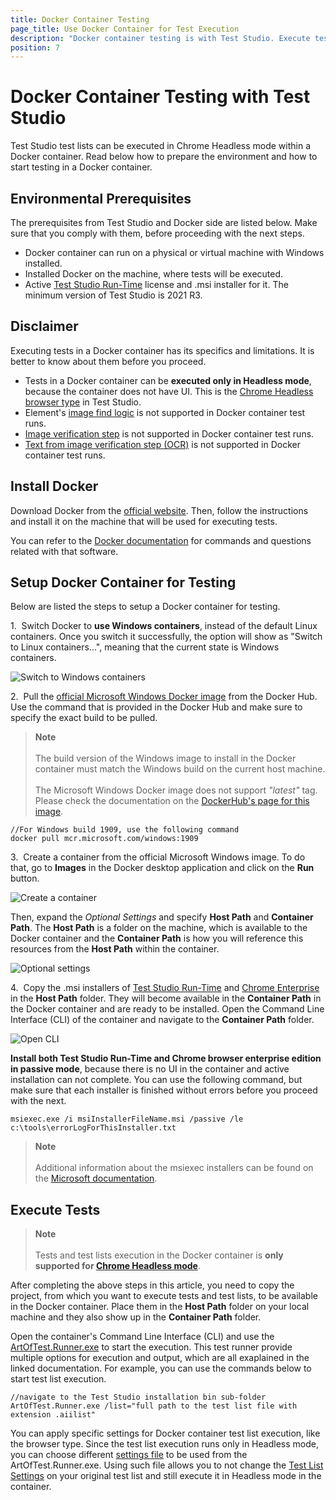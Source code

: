 ```yaml
---
title: Docker Container Testing
page_title: Use Docker Container for Test Execution
description: "Docker container testing is with Test Studio. Execute tests in a Docker container. Headless test execution in Docker container."
position: 7
---
```

# Docker Container Testing with Test Studio

Test Studio test lists can be executed in  Chrome Headless mode within a Docker container. Read below how to prepare the environment and how to start testing in a Docker container.

## Environmental Prerequisites

The prerequisites from Test Studio and Docker side are listed below. Make sure that you comply with them, before proceeding with the next steps.

* Docker container can run on a physical or virtual machine with Windows installed. 
* Installed Docker on the machine, where tests will be executed.
* Active <a href="/test-studio-editions#test-studio-run-time-add-on" target="_blank">Test Studio Run-Time</a> license and .msi installer for it. The minimum version of Test Studio is 2021 R3.

## Disclaimer

Executing tests in a Docker container has its specifics and limitations. It is better to know about them before you proceed.

* Tests in a Docker container can be __executed only in Headless mode__, because the container does not have UI. This is the <a href="/automated-tests/headless/headless-test-execution" target="_blank">Chrome Headless browser type</a> in Test Studio.
* Element's <a href="/automated-tests/elements/find-element-by-image" target="_blank">image find logic</a> is not supported in Docker container test runs.
* <a href="/features/recorder/advanced-recording-tools/element-steps/verifications/image-verification" target="_blank">Image verification step</a> is not supported in Docker container test runs. 
* <a href="/features/recorder/advanced-recording-tools/element-steps/verifications/text-from-image" target="_blank">Text from image verification step (OCR)</a> is not supported in Docker container test runs.

## Install Docker

Download Docker from the <a href="https://www.docker.com/get-started" target="_blank">official website</a>. Then, follow the instructions and install it on the machine that will be used for executing tests.

You can refer to the <a href="https://docs.docker.com/get-started/" target="_blank">Docker documentation</a> for commands and questions related with that software.

## Setup Docker Container for Testing

Below are listed the steps to setup a Docker container for testing.

1.&nbsp; Switch Docker to __use Windows containers__, instead of the default Linux containers. Once you switch it successfully, the option will show as "Switch to Linux containers...", meaning that the current state is Windows containers.

![Switch to Windows containers][1]

2.&nbsp; Pull the <a href="https://hub.docker.com/_/microsoft-windows" target="_blank">official Microsoft Windows Docker image</a> from the Docker Hub. Use the command that is provided in the Docker Hub and make sure to specify the exact build to be pulled.

> __Note__
> <br>
> <br>
> The build version of the Windows image to install in the Docker container must match the Windows build on the current host machine.
> <br>
> <br>
> The Microsoft Windows Docker image does not support _"latest"_ tag. Please check the documentation on the <a href="https://hub.docker.com/_/microsoft-windows" target="_blank">DockerHub's page for this image</a>.

```
//For Windows build 1909, use the following command
docker pull mcr.microsoft.com/windows:1909
```

3.&nbsp; Create a container from the official Microsoft Windows image. To do that, go to **Images** in the Docker desktop application and click on the **Run** button.

![Create a container][2]

Then, expand the _Optional Settings_ and specify **Host Path** and **Container Path**. The **Host Path** is a folder on the machine, which is available to the Docker container and the **Container Path** is how you will reference this resources from the **Host Path** within the container.

![Optional settings][3]

4.&nbsp; Copy the .msi installers of <a href="https://www.telerik.com/account/product-download?product=TESTSTUDIORUNTIME" target="_blank">Test Studio Run-Time</a> and <a href="https://chromeenterprise.google/browser/download/#windows-tab" target="_blank">Chrome Enterprise</a> in the **Host Path** folder. They will become available in the **Container Path** in the Docker container and are ready to be installed. Open the Command Line Interface (CLI) of the container and navigate to the **Container Path** folder.

![Open CLI][4]

__Install both Test Studio Run-Time and Chrome browser enterprise edition in passive mode__, because there is no UI in the container and active installation can not complete. You can use the following command, but make sure that each installer is finished without errors before you proceed with the next.

```
msiexec.exe /i msiInstallerFileName.msi /passive /le c:\tools\errorLogForThisInstaller.txt
```

> __Note__
> <br>
> <br>
> Additional information about the msiexec installers can be found on the <a href="https://docs.microsoft.com/en-us/windows-server/administration/windows-commands/msiexec" target="_blank">Microsoft documentation</a>.

## Execute Tests

> __Note__
> <br>
> <br>
> Tests and test lists execution in the Docker container is __only supported for <a href="/automated-tests/headless/headless-test-execution" target="_blank">Chrome Headless mode</a>__.

After completing the above steps in this article, you need to copy the project, from which you want to execute tests and test lists, to be available in the Docker container. Place them in the **Host Path** folder on your local machine and they also show up in the **Container Path** folder.

Open the container's Command Line Interface (CLI) and use the <a href="/features/test-runners/artoftest-runner" target="_blank">ArtOfTest.Runner.exe</a> to start the execution. This test runner provide multiple options for execution and output, which are all exaplained in the linked documentation. For example, you can use the commands below to start test list execution.

```
//navigate to the Test Studio installation bin sub-folder
ArtOfTest.Runner.exe /list="full path to the test list file with extension .aiilist"
```

You can apply specific settings for Docker container test list execution, like the browser type. Since the test list execution runs only in Headless mode, you can choose different <a href="/features/test-runners/artoftest-runner#settings-option" target="_blank">settings file</a> to be used from the ArtOfTest.Runner.exe. Using such file allows you to not change the <a href="/features/test-lists/test-list-settings" target="_blank">Test List Settings</a> on your original test list and still execute it in Headless mode in the container.

[1]: /img/advanced-topics/build-server/docker-container-testing/fig1.png
[2]: /img/advanced-topics/build-server/docker-container-testing/fig2.png
[3]: /img/advanced-topics/build-server/docker-container-testing/fig3.png
[4]: /img/advanced-topics/build-server/docker-container-testing/fig4.png